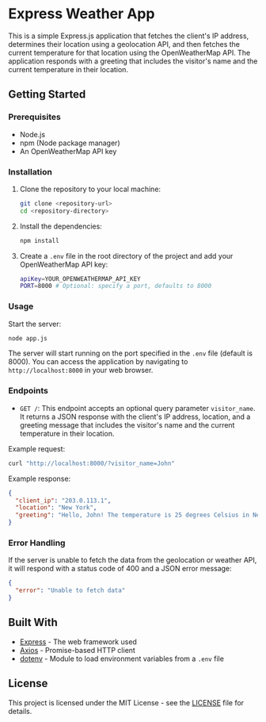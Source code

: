
# Express Weather App

This is a simple Express.js application that fetches the client's IP address, determines their location using a geolocation API, and then fetches the current temperature for that location using the OpenWeatherMap API. The application responds with a greeting that includes the visitor's name and the current temperature in their location.

## Getting Started

### Prerequisites

- Node.js
- npm (Node package manager)
- An OpenWeatherMap API key

### Installation

1. Clone the repository to your local machine:
    ```bash
    git clone <repository-url>
    cd <repository-directory>
    ```

2. Install the dependencies:
    ```bash
    npm install
    ```

3. Create a `.env` file in the root directory of the project and add your OpenWeatherMap API key:
    ```bash
    apiKey=YOUR_OPENWEATHERMAP_API_KEY
    PORT=8000 # Optional: specify a port, defaults to 8000
    ```

### Usage

Start the server:
```bash
node app.js
```

The server will start running on the port specified in the `.env` file (default is 8000). You can access the application by navigating to `http://localhost:8000` in your web browser.

### Endpoints

- `GET /`: This endpoint accepts an optional query parameter `visitor_name`. It returns a JSON response with the client's IP address, location, and a greeting message that includes the visitor's name and the current temperature in their location.

Example request:
```bash
curl "http://localhost:8000/?visitor_name=John"
```

Example response:
```json
{
  "client_ip": "203.0.113.1",
  "location": "New York",
  "greeting": "Hello, John! The temperature is 25 degrees Celsius in New York."
}
```

### Error Handling

If the server is unable to fetch the data from the geolocation or weather API, it will respond with a status code of 400 and a JSON error message:
```json
{
  "error": "Unable to fetch data"
}
```

## Built With

- [Express](https://expressjs.com/) - The web framework used
- [Axios](https://github.com/axios/axios) - Promise-based HTTP client
- [dotenv](https://github.com/motdotla/dotenv) - Module to load environment variables from a `.env` file

## License

This project is licensed under the MIT License - see the [LICENSE](LICENSE) file for details.
